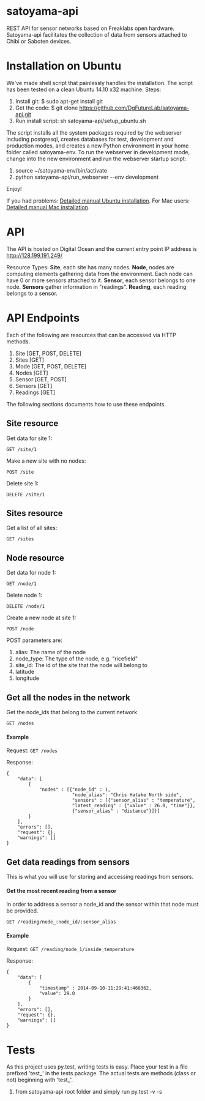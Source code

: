 satoyama-api
============
REST API for sensor networks based on Freaklabs open hardware. Satoyama-api facilitates the collection of data from sensors attached to Chibi or Saboten devices.

Installation on Ubuntu
===================
We've made shell script that painlessly handles the installation. The script has been tested on a clean Ubuntu 14.10 x32 machine. Steps:

1. Install git: $ sudo apt-get install git
2. Get the code: $ git clone https://github.com/DgFutureLab/satoyama-api.git
3. Run install script: sh satoyama-api/setup_ubuntu.sh

The script installs all the system packages required by the webserver including postgresql, creates databases for test, development and production modes, and creates a new Python environment in your home folder called satoyama-env. To run the webserver in development mode, change into the new environment and run the webserver startup script:

1. source ~/satoyama-env/bin/activate
2. python satoyama-api/run_webserver --env development

Enjoy!

If you had problems: <a href="https://github.com/DgFutureLab/satoyama-api/blob/master/UBUNTUINSTALL.md">Detailed manual Ubuntu installation</a>.
For Mac users: <a href="https://github.com/DgFutureLab/satoyama-api/blob/master/MACINSTALL.md">Detailed manual Mac installation</a>.

API
===================
The API is hosted on Digital Ocean and the current entry point IP address is http://128.199.191.249/

Resource Types: **Site**, each site has many nodes. **Node**, nodes are computing elements gathering data from the environment.
Each node can have 0 or more sensors attached to it. **Sensor**, each sensor belongs to one node. **Sensors** gather information in "readings".
**Reading**, each reading belongs to a sensor.

# API Endpoints
Each of the following are resources that can be accessed via HTTP methods.
1. Site [GET, POST, DELETE]
2. Sites [GET]
3. Mode [GET, POST, DELETE]
4. Nodes [GET]
5. Sensor [GET, POST]
6. Sensors [GET]
7. Readings [GET]

The following sections documents how to use these endpoints.

## Site resource
Get data for site 1:

`GET /site/1`

Make a new site with no nodes:

`POST /site`

Delete site 1:

`DELETE /site/1`

## Sites resource
Get a list of all sites:

`GET /sites`

## Node resource
Get data for node 1:

`GET /node/1`

Delete node 1:

`DELETE /node/1`

Create a new node at site 1:

`POST /node`

POST parameters are:
1. alias: The name of the node
2. node_type: The type of the node, e.g. "ricefield"
3. site_id: The id of the site that the node will belong to
4. latitude
5. longitude




## Get all the nodes in the network

Get the node_ids that belong to the current network

`GET /nodes`

#### Example

Request:
`GET /nodes`

Response:
```
{
    "data": [
        {
            "nodes" : [{"node_id" : 1,
                        "node_alias": "Chris Hatake North side",
                        "sensors" : [{"sensor_alias" : "temperature",
                        "latest_reading" : {"value" : 26.0, "time"}},
                        {"sensor_alias" : "distance"}]}]
        }
    ],
    "errors": [],
    "request": {},
    "warnings": []
}
```

## Get data readings from sensors

This is what you will use for storing and accessing readings from sensors.

#### Get the most recent reading from a sensor

In order to address a sensor a node_id and the sensor within that node must be provided.

`GET /reading/node_:node_id/:sensor_alias`

#### Example

Request:
`GET /reading/node_1/inside_temperature`

Response:
```
{
    "data": [
        {
            "timestamp" : 2014-09-10-11:29:41:468362,
            "value": 29.0
        }
    ],
    "errors": [],
    "request": {},
    "warnings": []
}
```

Tests
===================
As this project uses py.test, writing tests is easy. Place your test in a file prefixed 'test_' in the tests package. The actual tests are methods (class or not) beginning with 'test_'.

1. from satoyama-api root folder and simply run py.test -v -s
